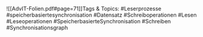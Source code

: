 
![[AdvIT-Folien.pdf#page=71]]Tags & Topics:
   #Leserprozesse
   #speicherbasiertesynchronisation
   #Datensatz
   #Schreiboperationen
   #Lesen
   #Leseoperationen
   #SpeicherbasierteSynchronisation
   #Schreiben
   #Synchronisationsgraph